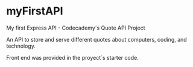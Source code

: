 # myFirstAPI
My first Express API - Codecademy´s Quote API Project

An API to store and serve different quotes about computers, coding, and technology.

Front end was provided in the proyect´s starter code.
